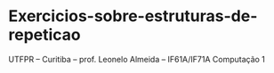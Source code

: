 # Exercicios-sobre-estruturas-de-repeticao
UTFPR – Curitiba – prof. Leonelo Almeida – IF61A/IF71A Computação 1
